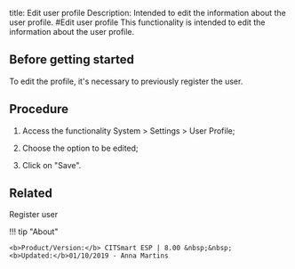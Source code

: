 title: Edit user profile
Description: Intended to edit the information about the user profile.
#Edit user profile
This functionality is intended to edit the information about the user profile.

Before getting started
--------------------------

To edit the profile, it's necessary to previously register the user.

Procedure
-------------

1.  Access the functionality System \> Settings \> User Profile;

2.  Choose the option to be edited;

3.  Click on "Save".

Related
-------

Register user


!!! tip "About"

    <b>Product/Version:</b> CITSmart ESP | 8.00 &nbsp;&nbsp;
    <b>Updated:</b>01/10/2019 - Anna Martins
